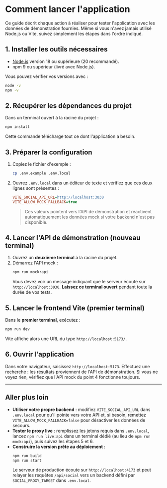 # Comment lancer l'application

Ce guide décrit chaque action à réaliser pour tester l'application avec les données de démonstration fournies. Même si vous n'avez jamais utilisé Node.js ou Vite, suivez simplement les étapes dans l'ordre indiqué.

## 1. Installer les outils nécessaires
- [Node.js](https://nodejs.org/) version 18 ou supérieure (20 recommandé).
- npm 9 ou supérieur (livré avec Node.js).

Vous pouvez vérifier vos versions avec :
```bash
node -v
npm -v
```

## 2. Récupérer les dépendances du projet
Dans un terminal ouvert à la racine du projet :
```bash
npm install
```
Cette commande télécharge tout ce dont l'application a besoin.

## 3. Préparer la configuration
1. Copiez le fichier d'exemple :
   ```bash
   cp .env.example .env.local
   ```
2. Ouvrez `.env.local` dans un éditeur de texte et vérifiez que ces deux lignes sont présentes :
   ```ini
   VITE_SOCIAL_API_URL=http://localhost:3030
   VITE_ALLOW_MOCK_FALLBACK=true
   ```
   > Ces valeurs pointent vers l'API de démonstration et réactivent automatiquement les données mock si votre backend n'est pas disponible.

## 4. Lancer l'API de démonstration (nouveau terminal)
1. Ouvrez un **deuxième terminal** à la racine du projet.
2. Démarrez l'API mock :
   ```bash
   npm run mock:api
   ```
   Vous devez voir un message indiquant que le serveur écoute sur `http://localhost:3030`. **Laissez ce terminal ouvert** pendant toute la durée de vos tests.

## 5. Lancer le frontend Vite (premier terminal)
Dans le **premier terminal**, exécutez :
```bash
npm run dev
```
Vite affiche alors une URL du type `http://localhost:5173/`.

## 6. Ouvrir l'application
Dans votre navigateur, saisissez `http://localhost:5173`. Effectuez une recherche : les résultats proviennent de l'API de démonstration. Si vous ne voyez rien, vérifiez que l'API mock du point 4 fonctionne toujours.

---

## Aller plus loin
- **Utiliser votre propre backend** : modifiez `VITE_SOCIAL_API_URL` dans `.env.local` pour qu'il pointe vers votre API et, si besoin, remettez `VITE_ALLOW_MOCK_FALLBACK=false` pour désactiver les données de secours.
- **Tester le proxy live** : remplissez les jetons requis dans `.env.local`, lancez `npm run live:api` dans un terminal dédié (au lieu de `npm run mock:api`), puis suivez les étapes 5 et 6.
- **Construire la version prête au déploiement** :
  ```bash
  npm run build
  npm run start
  ```
  Le serveur de production écoute sur `http://localhost:4173` et peut relayer les requêtes `/api/social` vers un backend défini par `SOCIAL_PROXY_TARGET` dans `.env.local`.
